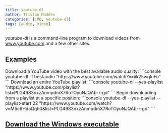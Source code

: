 ```yaml
---
title: youtube-dl
author: Tristan Madden
categories: [CMD, youtube-dl]
tags: [audio, video]
---
```

<i>youtube-dl</i> is a command-line program to download videos from www.youtube.com and a few other sites.
<h2>Examples</h2>
Download a YouTube video with the best available audio quality:
```console
youtube-dl -f bestaudio "https://www.youtube.com/watch?v=iik25wqIuFo"
```
Download an entire YouTube playlist:
```console
youtube-dl --yes-playlist "https://www.youtube.com/playlist?list=PLG49S3nxzAnmpdmX7RoTOyuNJQAb-r-gd"
```
Begin downloading from a playlist at a specific position:
```console
youtube-dl --yes-playlist --playlist-start 22 "https://www.youtube.com/watch?v=M5c9HdaQqh0&list=PLG49S3nxzAnmpdmX7RoTOyuNJQAb-r-gd"
```
<h2><a href="https://yt-dl.org/latest/youtube-dl.exe">Download the Windows executable</a></h2>
